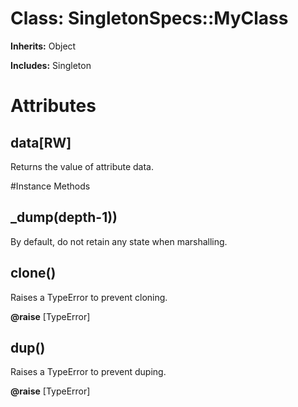 # Class: SingletonSpecs::MyClass
**Inherits:** Object
    
**Includes:** Singleton
  



# Attributes
## data[RW] [](#attribute-i-data)
Returns the value of attribute data.


#Instance Methods
## _dump(depth-1)) [](#method-i-_dump)
By default, do not retain any state when marshalling.

## clone() [](#method-i-clone)
Raises a TypeError to prevent cloning.

**@raise** [TypeError] 

## dup() [](#method-i-dup)
Raises a TypeError to prevent duping.

**@raise** [TypeError] 

